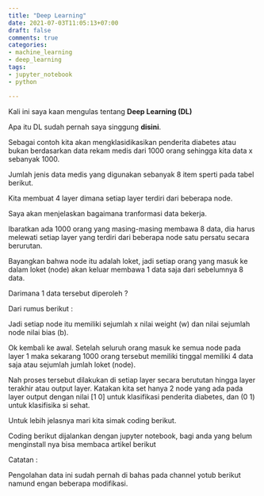 ```yaml
---
title: "Deep Learning"
date: 2021-07-03T11:05:13+07:00
draft: false
comments: true
categories:
- machine_learning
- deep_learning
tags:
- jupyter_notebook
- python

---
```


Kali ini saya kaan mengulas tentang **Deep Learning (DL)**

Apa itu DL sudah pernah saya singgung **disini**.

Sebagai contoh kita akan mengklasidikasikan penderita diabetes atau bukan berdasarkan data rekam medis dari 1000 orang sehingga kita data x sebanyak 1000. 

Jumlah jenis data medis yang digunakan sebanyak 8 item sperti pada tabel berikut.

Kita membuat 4 layer dimana setiap layer terdiri dari beberapa node.

Saya akan menjelaskan bagaimana tranformasi data bekerja.

Ibaratkan ada 1000 orang yang masing-masing membawa 8 data, dia harus melewati setiap layer yang terdiri dari beberapa node satu persatu secara berurutan.

Bayangkan bahwa node itu adalah loket, jadi setiap orang yang masuk ke dalam loket (node) akan keluar membawa 1 data saja dari sebelumnya 8 data.

Darimana 1 data tersebut diperoleh ?

Dari rumus berikut :

Jadi setiap node itu memiliki sejumlah x nilai weight (w) dan nilai sejumlah node nilai bias (b).

Ok kembali ke awal. Setelah seluruh orang masuk ke semua node pada layer 1 maka sekarang 1000 orang tersebut memiliki tinggal memiliki 4 data saja atau sejumlah jumlah loket (node).

Nah proses tersebut dilakukan di setiap layer secara berututan hingga layer terakhir atau output layer. Katakan kita set hanya 2 node yang ada pada layer output dengan nilai [1 0] untuk klasifikasi penderita diabetes, dan (0 1) untuk klasifisika si sehat.

Untuk lebih jelasnya mari kita simak coding berikut.

Coding berikut dijalankan dengan jupyter notebook, bagi anda yang belum menginstall nya bisa membaca artikel berikut 




Catatan :

Pengolahan data ini sudah pernah di bahas pada channel yotub berikut namund engan beberapa modifikasi.  
  

 